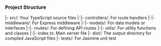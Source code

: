### Project Structure
|- src/: Your TypeScript source files
|-|- controllers/: For route handlers
|-|- middleware/: For Express middleware
|-|- models/: For data models or interfaces
|-|- routes/: For defining API routes
|-|- utils/: For utility functions and classes
|-|- index.ts: Main server file
|- dist/: The output directory for compiled JavaScript files
|- tests/: For Jasmine unit test